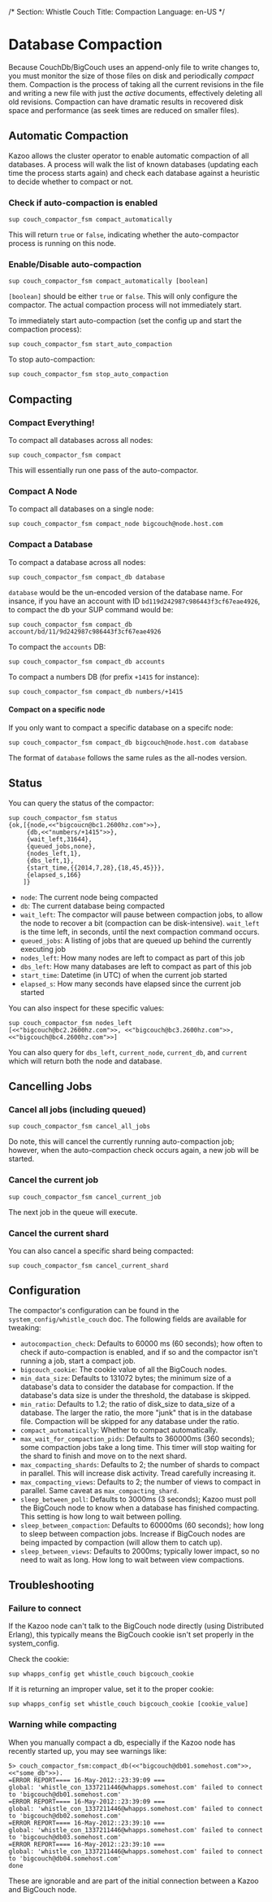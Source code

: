 /*
Section: Whistle Couch
Title: Compaction
Language: en-US
*/

# Database Compaction

Because CouchDb/BigCouch uses an append-only file to write changes to, you must monitor the size of those files on disk and periodically *compact* them. Compaction is the process of taking all the current revisions in the file and writing a new file with just the *active* documents, effectively deleting all old revisions. Compaction can have dramatic results in recovered disk space and performance (as seek times are reduced on smaller files).

## Automatic Compaction

Kazoo allows the cluster operator to enable automatic compaction of all databases. A process will walk the list of known databases (updating each time the process starts again) and check each database against a heuristic to decide whether to compact or not.

### Check if auto-compaction is enabled

`sup couch_compactor_fsm compact_automatically`

This will return `true` or `false`, indicating whether the auto-compactor process is running on this node.

### Enable/Disable auto-compaction

`sup couch_compactor_fsm compact_automatically [boolean]`

`[boolean]` should be either `true` or `false`. This will only configure the compactor. The actual compaction process will not immediately start.

To immediately start auto-compaction (set the config up and start the compaction process):

`sup couch_compactor_fsm start_auto_compaction`

To stop auto-compaction:

`sup couch_compactor_fsm stop_auto_compaction`

## Compacting

### Compact Everything!

To compact all databases across all nodes:

`sup couch_compactor_fsm compact`

This will essentially run one pass of the auto-compactor.

### Compact A Node

To compact all databases on a single node:

`sup couch_compactor_fsm compact_node bigcouch@node.host.com`

### Compact a Database

To compact a database across all nodes:

`sup couch_compactor_fsm compact_db database`

`database` would be the un-encoded version of the database name. For insance, if you have an account with ID `bd119d242987c986443f3cf67eae4926`, to compact the db your SUP command would be:

`sup couch_compactor_fsm compact_db account/bd/11/9d242987c986443f3cf67eae4926`

To compact the `accounts` DB:

`sup couch_compactor_fsm compact_db accounts`

To compact a numbers DB (for prefix `+1415` for instance):

`sup couch_compactor_fsm compact_db numbers/+1415`

#### Compact on a specific node

If you only want to compact a specific database on a specifc node:

`sup couch_compactor_fsm compact_db bigcouch@node.host.com database`

The format of `database` follows the same rules as the all-nodes version.

## Status

You can query the status of the compactor:

    sup couch_compactor_fsm status
    {ok,[{node,<<"bigcoucn@bc1.2600hz.com">>},
         {db,<<"numbers/+1415">>},
         {wait_left,31644},
         {queued_jobs,none},
         {nodes_left,1},
         {dbs_left,1},
         {start_time,{{2014,7,28},{18,45,45}}},
         {elapsed_s,166}
        ]}

* `node`: The current node being compacted
* `db`: The current database being compacted
* `wait_left`: The compactor will pause between compaction jobs, to allow the node to recover a bit (compaction can be disk-intensive). `wait_left` is the time left, in seconds, until the next compaction command occurs.
* `queued_jobs`: A listing of jobs that are queued up behind the currently executing job
* `nodes_left`: How many nodes are left to compact as part of this job
* `dbs_left`: How many databases are left to compact as part of this job
* `start_time`: Datetime (in UTC) of when the current job started
* `elapsed_s`: How many seconds have elapsed since the current job started

You can also inspect for these specific values:

    sup couch_compactor_fsm nodes_left
    [<<"bigcouch@bc2.2600hz.com">>, <<"bigcouch@bc3.2600hz.com">>, <<"bigcouch@bc4.2600hz.com">>]

You can also query for `dbs_left`, `current_node`, `current_db`, and `current` which will return both the node and database.

## Cancelling Jobs

### Cancel all jobs (including queued)

`sup couch_compactor_fsm cancel_all_jobs`

Do note, this will cancel the currently running auto-compaction job; however, when the auto-compaction check occurs again, a new job will be started.

### Cancel the current job

`sup couch_compactor_fsm cancel_current_job`

The next job in the queue will execute.

### Cancel the current shard

You can also cancel a specific shard being compacted:

`sup couch_compactor_fsm cancel_current_shard`

## Configuration

The compactor's configuration can be found in the `system_config/whistle_couch` doc. The following fields are available for tweaking:

* `autocompaction_check`: Defaults to 60000 ms (60 seconds); how often to check if auto-compaction is enabled, and if so and the compactor isn't running a job, start a compact job.
* `bigcouch_cookie`: The cookie value of all the BigCouch nodes.
* `min_data_size`: Defaults to 131072 bytes; the minimum size of a database's data to consider the database for compaction. If the database's data size is under the threshold, the database is skipped.
* `min_ratio`: Defaults to 1.2; the ratio of disk_size to data_size of a database. The larger the ratio, the more "junk" that is in the database file. Compaction will be skipped for any database under the ratio.
* `compact_automatically`: Whether to compact automatically.
* `max_wait_for_compaction_pids`: Defaults to 360000ms (360 seconds); some compaction jobs take a long time. This timer will stop waiting for the shard to finish and move on to the next shard.
* `max_compacting_shards`: Defaults to 2; the number of shards to compact in parallel. This will increase disk activity. Tread carefully increasing it.
* `max_compacting_views`: Defaults to 2; the number of views to compact in parallel. Same caveat as `max_compacting_shard`.
* `sleep_between_poll`: Defaults to 3000ms (3 seconds); Kazoo must poll the BigCouch node to know when a database has finished compacting. This setting is how long to wait between polling.
* `sleep_between_compaction`: Defaults to 60000ms (60 seconds); how long to sleep between compaction jobs. Increase if BigCouch nodes are being impacted by compaction (will allow them to catch up).
* `sleep_between_views`: Defaults to 2000ms; typically lower impact, so no need to wait as long. How long to wait between view compactions.

## Troubleshooting

### Failure to connect

If the Kazoo node can't talk to the BigCouch node directly (using Distributed Erlang), this typically means the BigCouch cookie isn't set properly in the system_config.

Check the cookie:

`sup whapps_config get whistle_couch bigcouch_cookie`

If it is returning an improper value, set it to the proper cookie:

`sup whapps_config set whistle_couch bigcouch_cookie [cookie_value]`

### Warning while compacting

When you manually compact a db, especially if the Kazoo node has recently started up, you may see warnings like:

    5> couch_compactor_fsm:compact_db(<<"bigcouch@db01.somehost.com">>,<<"some_db">>).
    =ERROR REPORT==== 16-May-2012::23:39:09 ===
    global: 'whistle_con_1337211446@whapps.somehost.com' failed to connect to 'bigcouch@db01.somehost.com'
    =ERROR REPORT==== 16-May-2012::23:39:09 ===
    global: 'whistle_con_1337211446@whapps.somehost.com' failed to connect to 'bigcouch@db02.somehost.com'
    =ERROR REPORT==== 16-May-2012::23:39:10 ===
    global: 'whistle_con_1337211446@whapps.somehost.com' failed to connect to 'bigcouch@db03.somehost.com'
    =ERROR REPORT==== 16-May-2012::23:39:10 ===
    global: 'whistle_con_1337211446@whapps.somehost.com' failed to connect to 'bigcouch@db04.somehost.com'
    done

These are ignorable and are part of the initial connection between a Kazoo and BigCouch node.
